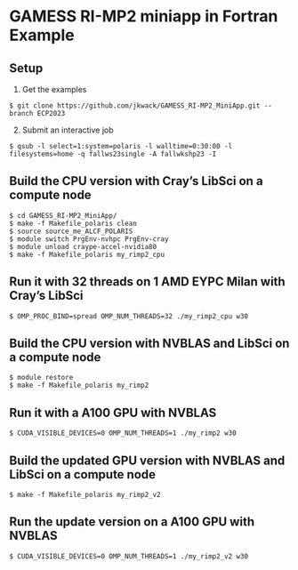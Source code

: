 # GAMESS RI-MP2 miniapp in Fortran Example

## Setup

1. Get the examples
```
$ git clone https://github.com/jkwack/GAMESS_RI-MP2_MiniApp.git --branch ECP2023
```

2. Submit an interactive job
```
$ qsub -l select=1:system=polaris -l walltime=0:30:00 -l filesystems=home -q fallws23single -A fallwkshp23 -I
```


## Build the CPU version with Cray’s LibSci on a compute node
```
$ cd GAMESS_RI-MP2_MiniApp/
$ make -f Makefile_polaris clean
$ source source_me_ALCF_POLARIS
$ module switch PrgEnv-nvhpc PrgEnv-cray
$ module unload craype-accel-nvidia80
$ make -f Makefile_polaris my_rimp2_cpu
```

## Run it with 32 threads on 1 AMD EYPC Milan with Cray’s LibSci
```
$ OMP_PROC_BIND=spread OMP_NUM_THREADS=32 ./my_rimp2_cpu w30
```

## Build the CPU version with NVBLAS and LibSci on a compute node
```
$ module restore
$ make -f Makefile_polaris my_rimp2
```

## Run it with a A100 GPU with NVBLAS
```
$ CUDA_VISIBLE_DEVICES=0 OMP_NUM_THREADS=1 ./my_rimp2 w30
```

## Build the updated GPU version with NVBLAS and LibSci on a compute node
```
$ make -f Makefile_polaris my_rimp2_v2
```

## Run the update version on a A100 GPU with NVBLAS
```
$ CUDA_VISIBLE_DEVICES=0 OMP_NUM_THREADS=1 ./my_rimp2_v2 w30
```
